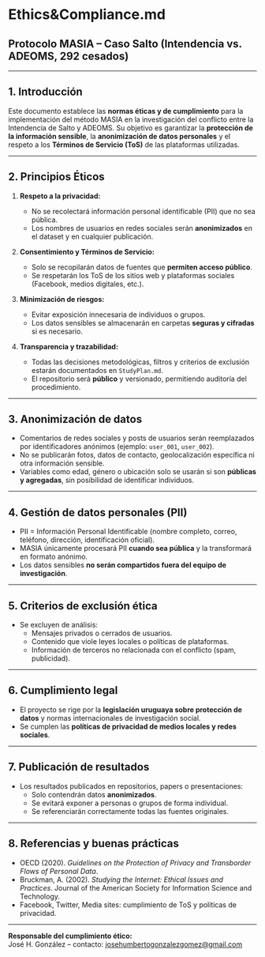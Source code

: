 # Ethics&Compliance.md  
## Protocolo MASIA – Caso Salto (Intendencia vs. ADEOMS, 292 cesados)

---

## 1. Introducción

Este documento establece las **normas éticas y de cumplimiento** para la implementación del método MASIA en la investigación del conflicto entre la Intendencia de Salto y ADEOMS. Su objetivo es garantizar la **protección de la información sensible**, la **anonimización de datos personales** y el respeto a los **Términos de Servicio (ToS)** de las plataformas utilizadas.

---

## 2. Principios Éticos

1. **Respeto a la privacidad:**  
   - No se recolectará información personal identificable (PII) que no sea pública.  
   - Los nombres de usuarios en redes sociales serán **anonimizados** en el dataset y en cualquier publicación.  

2. **Consentimiento y Términos de Servicio:**  
   - Solo se recopilarán datos de fuentes que **permiten acceso público**.  
   - Se respetarán los ToS de los sitios web y plataformas sociales (Facebook, medios digitales, etc.).  

3. **Minimización de riesgos:**  
   - Evitar exposición innecesaria de individuos o grupos.  
   - Los datos sensibles se almacenarán en carpetas **seguras y cifradas** si es necesario.  

4. **Transparencia y trazabilidad:**  
   - Todas las decisiones metodológicas, filtros y criterios de exclusión estarán documentados en `StudyPlan.md`.  
   - El repositorio será **público** y versionado, permitiendo auditoría del procedimiento.

---

## 3. Anonimización de datos

- Comentarios de redes sociales y posts de usuarios serán reemplazados por identificadores anónimos (ejemplo: `user_001`, `user_002`).  
- No se publicarán fotos, datos de contacto, geolocalización específica ni otra información sensible.  
- Variables como edad, género o ubicación solo se usarán si son **públicas y agregadas**, sin posibilidad de identificar individuos.  

---

## 4. Gestión de datos personales (PII)

- PII = Información Personal Identificable (nombre completo, correo, teléfono, dirección, identificación oficial).  
- MASIA únicamente procesará PII **cuando sea pública** y la transformará en formato anónimo.  
- Los datos sensibles **no serán compartidos fuera del equipo de investigación**.  

---

## 5. Criterios de exclusión ética

- Se excluyen de análisis:  
  - Mensajes privados o cerrados de usuarios.  
  - Contenido que viole leyes locales o políticas de plataformas.  
  - Información de terceros no relacionada con el conflicto (spam, publicidad).  

---

## 6. Cumplimiento legal

- El proyecto se rige por la **legislación uruguaya sobre protección de datos** y normas internacionales de investigación social.  
- Se cumplen las **políticas de privacidad de medios locales y redes sociales**.  

---

## 7. Publicación de resultados

- Los resultados publicados en repositorios, papers o presentaciones:  
  - Solo contendrán datos **anonimizados**.  
  - Se evitará exponer a personas o grupos de forma individual.  
  - Se referenciarán correctamente todas las fuentes originales.  

---

## 8. Referencias y buenas prácticas

- OECD (2020). *Guidelines on the Protection of Privacy and Transborder Flows of Personal Data*.  
- Bruckman, A. (2002). *Studying the Internet: Ethical Issues and Practices*. Journal of the American Society for Information Science and Technology.  
- Facebook, Twitter, Media sites: cumplimiento de ToS y políticas de privacidad.  

---

**Responsable del cumplimiento ético:**  
José H. González – contacto: josehumbertogonzalezgomez@gmail.com
